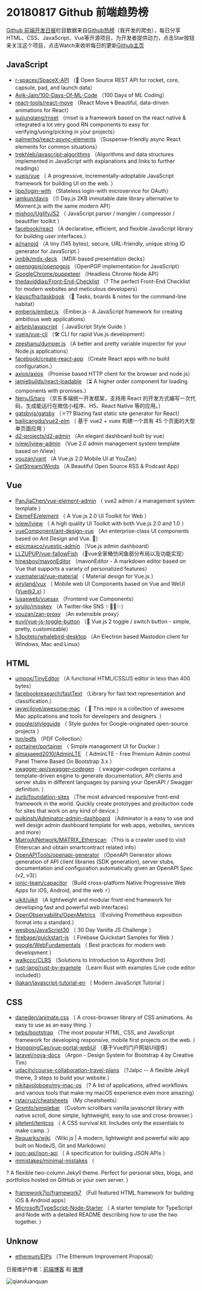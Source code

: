 # 20180817 Github 前端趋势榜

[Github 前端开发日报](http://caibaojian.com/c/news)栏目数据来自[Github热榜](http://news.caibaojian.com/)（我开发的爬虫），每日分享HTML、CSS、JavaScript、Vue等开源项目，为开发者提供动力，点击Star按钮来关注这个项目，点击Watch来收听每日的更新[Github主页](https://github.com/kujian/githubTrending)
## JavaScript

* [r-spacex/SpaceX-API](https://github.com/r-spacex/SpaceX-API) （🚀 Open Source REST API for rocket, core, capsule, pad, and launch data）
* [Avik-Jain/100-Days-Of-ML-Code](https://github.com/Avik-Jain/100-Days-Of-ML-Code) （100 Days of ML Coding）
* [react-tools/react-move](https://github.com/react-tools/react-move) （React Move 🌀 Beautiful, data-driven animations for React）
* [suijunqiang/rnset](https://github.com/suijunqiang/rnset) （rnset is a framework based on the react native &amp; integrated a lot very good RN components to easy for verifying/using/picking in your projects）
* [palmerhq/react-async-elements](https://github.com/palmerhq/react-async-elements) （Suspense-friendly async React elements for common situations）
* [trekhleb/javascript-algorithms](https://github.com/trekhleb/javascript-algorithms) （Algorithms and data structures implemented in JavaScript with explanations and links to further readings）
* [vuejs/vue](https://github.com/vuejs/vue) （
        A progressive, incrementally-adoptable JavaScript framework for building UI on the web.
      ）
* [lipp/login-with](https://github.com/lipp/login-with) （Stateless login-with microservice for OAuth）
* [iamkun/dayjs](https://github.com/iamkun/dayjs) （⏰ Day.js 2KB immutable date library alternative to Moment.js with the same modern API）
* [mishoo/UglifyJS2](https://github.com/mishoo/UglifyJS2) （
         JavaScript parser / mangler / compressor / beautifier toolkit
      ）
* [facebook/react](https://github.com/facebook/react) （A declarative, efficient, and flexible JavaScript library for building user interfaces.）
* [ai/nanoid](https://github.com/ai/nanoid) （A tiny (145 bytes), secure, URL-friendly, unique string ID generator for JavaScript.）
* [jxnblk/mdx-deck](https://github.com/jxnblk/mdx-deck) （MDX-based presentation decks）
* [openpgpjs/openpgpjs](https://github.com/openpgpjs/openpgpjs) （OpenPGP implementation for JavaScript）
* [GoogleChrome/puppeteer](https://github.com/GoogleChrome/puppeteer) （Headless Chrome Node API）
* [thedaviddias/Front-End-Checklist](https://github.com/thedaviddias/Front-End-Checklist) （? The perfect Front-End Checklist for modern websites and meticulous developers）
* [klauscfhq/taskbook](https://github.com/klauscfhq/taskbook) （📓 Tasks, boards &amp; notes for the command-line habitat）
* [emberjs/ember.js](https://github.com/emberjs/ember.js) （Ember.js - A JavaScript framework for creating ambitious web applications）
* [airbnb/javascript](https://github.com/airbnb/javascript) （
        JavaScript Style Guide
      ）
* [vuejs/vue-cli](https://github.com/vuejs/vue-cli) （🛠️ CLI for rapid Vue.js development）
* [zeeshanu/dumper.js](https://github.com/zeeshanu/dumper.js) （A better and pretty variable inspector for your Node.js applications）
* [facebook/create-react-app](https://github.com/facebook/create-react-app) （Create React apps with no build configuration.）
* [axios/axios](https://github.com/axios/axios) （Promise based HTTP client for the browser and node.js）
* [jamiebuilds/react-loadable](https://github.com/jamiebuilds/react-loadable) （⏳ A higher order component for loading components with promises.）
* [NervJS/taro](https://github.com/NervJS/taro) （京东多端统一开发框架，支持用 React 的开发方式编写一次代码，生成能运行在微信小程序、H5、React Native 等的应用。）
* [gatsbyjs/gatsby](https://github.com/gatsbyjs/gatsby) （⚛️?? Blazing fast static site generator for React）
* [bailicangdu/vue2-elm](https://github.com/bailicangdu/vue2-elm) （
        基于 vue2 + vuex 构建一个具有 45 个页面的大型单页面应用
      ）
* [d2-projects/d2-admin](https://github.com/d2-projects/d2-admin) （An elegant dashboard built by vue）
* [iview/iview-admin](https://github.com/iview/iview-admin) （Vue 2.0 admin management system template based on iView）
* [youzan/vant](https://github.com/youzan/vant) （A Vue.js 2.0 Mobile UI at YouZan）
* [GetStream/Winds](https://github.com/GetStream/Winds) （A Beautiful Open Source RSS &amp; Podcast App）

## Vue

* [PanJiaChen/vue-element-admin](https://github.com/PanJiaChen/vue-element-admin) （
        vue2 admin / a management system template
      ）
* [ElemeFE/element](https://github.com/ElemeFE/element) （
        A Vue.js 2.0 UI Toolkit for Web
      ）
* [iview/iview](https://github.com/iview/iview) （
        A high quality UI Toolkit with both Vue.js 2.0 and 1.0
      ）
* [vueComponent/ant-design-vue](https://github.com/vueComponent/ant-design-vue) （An enterprise-class UI components based on Ant Design and Vue. 🐜）
* [epicmaxco/vuestic-admin](https://github.com/epicmaxco/vuestic-admin) （Vue.js admin dashboard）
* [LLZUPUP/vue-fallowFish](https://github.com/LLZUPUP/vue-fallowFish) （🐠vue全家桶仿闲鱼部分布局以及功能实现）
* [hinesboy/mavonEditor](https://github.com/hinesboy/mavonEditor) （mavonEditor - A markdown editor based on Vue that supports a variety of personalized features）
* [vuematerial/vue-material](https://github.com/vuematerial/vue-material) （
        Material design for Vue.js
      ）
* [airyland/vux](https://github.com/airyland/vux) （
        Mobile web UI Components based on Vue and WeUI (Vue@2.x)
      ）
* [lusaxweb/vuesax](https://github.com/lusaxweb/vuesax) （Frontend vue Components）
* [syuilo/misskey](https://github.com/syuilo/misskey) （A Twitter-like SNS ✨🐢🚀✨）
* [youzan/zan-proxy](https://github.com/youzan/zan-proxy) （An extensible proxy）
* [euvl/vue-js-toggle-button](https://github.com/euvl/vue-js-toggle-button) （🍥 Vue.js 2 toggle / switch button - simple, pretty, customizable）
* [h3poteto/whalebird-desktop](https://github.com/h3poteto/whalebird-desktop) （An Electron based Mastodon client for Windows, Mac and Linux）

## HTML

* [umpox/TinyEditor](https://github.com/umpox/TinyEditor) （A functional HTML/CSS/JS editor in less than 400 bytes）
* [facebookresearch/fastText](https://github.com/facebookresearch/fastText) （Library for fast text representation and classification.）
* [jaywcjlove/awesome-mac](https://github.com/jaywcjlove/awesome-mac) （
         This repo is a collection of awesome Mac applications and tools for developers and designers.
      ）
* [google/styleguide](https://github.com/google/styleguide) （
        Style guides for Google-originated open-source projects
      ）
* [tpn/pdfs](https://github.com/tpn/pdfs) （PDF Collection）
* [portainer/portainer](https://github.com/portainer/portainer) （
        Simple management UI for Docker
      ）
* [almasaeed2010/AdminLTE](https://github.com/almasaeed2010/AdminLTE) （
        AdminLTE - Free Premium Admin control Panel Theme Based On Bootstrap 3.x
      ）
* [swagger-api/swagger-codegen](https://github.com/swagger-api/swagger-codegen) （
        swagger-codegen contains a template-driven engine to generate documentation, API clients and server stubs in different languages by parsing your OpenAPI / Swagger definition.
      ）
* [zurb/foundation-sites](https://github.com/zurb/foundation-sites) （The most advanced responsive front-end framework in the world. Quickly create prototypes and production code for sites that work on any kind of device.）
* [puikinsh/Adminator-admin-dashboard](https://github.com/puikinsh/Adminator-admin-dashboard) （Adminator is a easy to use and well design admin dashboard template for web apps, websites, services and more）
* [MatrixAINetwork/MATRIX_Etherscan](https://github.com/MatrixAINetwork/MATRIX_Etherscan) （This is a crawler used to visit Ehterscan and obtain smartcontract related info）
* [OpenAPITools/openapi-generator](https://github.com/OpenAPITools/openapi-generator) （OpenAPI Generator allows generation of API client libraries (SDK generation), server stubs, documentation and configuration automatically given an OpenAPI Spec (v2, v3)）
* [ionic-team/capacitor](https://github.com/ionic-team/capacitor) （Build cross-platform Native Progressive Web Apps for iOS, Android, and the web ⚡️）
* [uikit/uikit](https://github.com/uikit/uikit) （A lightweight and modular front-end framework for developing fast and powerful web interfaces）
* [OpenObservability/OpenMetrics](https://github.com/OpenObservability/OpenMetrics) （Evolving Prometheus exposition format into a standard.）
* [wesbos/JavaScript30](https://github.com/wesbos/JavaScript30) （
        30 Day Vanilla JS Challenge
      ）
* [firebase/quickstart-js](https://github.com/firebase/quickstart-js) （
        Firebase Quickstart Samples for Web
      ）
* [google/WebFundamentals](https://github.com/google/WebFundamentals) （
        Best practices for modern web development
      ）
* [walkccc/CLRS](https://github.com/walkccc/CLRS) （Solutions to Introduction to Algorithms 3rd）
* [rust-lang/rust-by-example](https://github.com/rust-lang/rust-by-example) （Learn Rust with examples (Live code editor included)）
* [iliakan/javascript-tutorial-en](https://github.com/iliakan/javascript-tutorial-en) （
        Modern JavaScript Tutorial 
      ）

## CSS

* [daneden/animate.css](https://github.com/daneden/animate.css) （
        A cross-browser library of CSS animations. As easy to use as an easy thing.
      ）
* [twbs/bootstrap](https://github.com/twbs/bootstrap) （The most popular HTML, CSS, and JavaScript framework for developing responsive, mobile first projects on the web.
      ）
* [HongqingCao/vue-portal-webUI](https://github.com/HongqingCao/vue-portal-webUI) （基于Vue的门户网站UI组件）
* [laravel/nova-docs](https://github.com/laravel/nova-docs) （Argon - Design System for Bootstrap 4 by Creative Tim）
* [udacity/course-collaboration-travel-plans](https://github.com/udacity/course-collaboration-travel-plans) （?Jalpc -- A flexible Jekyll theme, 3 steps to build your website.）
* [nikitavoloboev/my-mac-os](https://github.com/nikitavoloboev/my-mac-os) （? A list of applications, alfred workflows and various tools that make my macOS experience even more amazing）
* [rstacruz/cheatsheets](https://github.com/rstacruz/cheatsheets) （My cheatsheets）
* [Grsmto/simplebar](https://github.com/Grsmto/simplebar) （Custom scrollbars vanilla javascript library with native scroll, done simple, lightweight, easy to use and cross-browser.）
* [sitetent/tentcss](https://github.com/sitetent/tentcss) （
        A CSS survival kit. Includes only the essentials to make camp.
      ）
* [Requarks/wiki](https://github.com/Requarks/wiki) （Wiki.js | A modern, lightweight and powerful wiki app built on NodeJS, Git and Markdown）
* [json-api/json-api](https://github.com/json-api/json-api) （
        A specification for building JSON APIs
      ）
* [mmistakes/minimal-mistakes](https://github.com/mmistakes/minimal-mistakes) （
        
? A flexible two-column Jekyll theme. Perfect for personal sites, blogs, and portfolios hosted on GitHub or your own server.
      ）
* [framework7io/framework7](https://github.com/framework7io/framework7) （Full featured HTML framework for building iOS &amp; Android apps）
* [Microsoft/TypeScript-Node-Starter](https://github.com/Microsoft/TypeScript-Node-Starter) （
        A starter template for TypeScript and Node with a detailed README describing how to use the two together.
      ）

## Unknow

* [ethereum/EIPs](https://github.com/ethereum/EIPs) （The Ethereum Improvement Proposal）


日报维护作者：[前端博客](http://caibaojian.com/) 和 [微博](http://caibaojian.com/go/weibo)

![qianduanquan](https://user-images.githubusercontent.com/3055447/38468989-651132ac-3b80-11e8-8e6b-15122322a9d7.png)